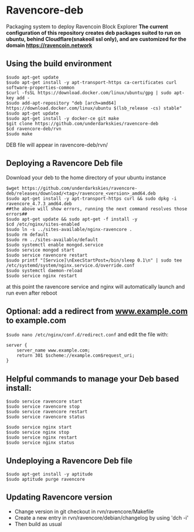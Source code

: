 Ravencore-deb
===========
Packaging system to deploy Ravencoin Block Explorer
**The current configuration of this repository creates deb packages suited to run on ubuntu, behind Cloudflare(snakeoil ssl only), and are customized for the domain https://ravencoin.network**

Using the build environment 
------------------
````
$sudo apt-get update
$sudo apt-get install -y apt-transport-https ca-certificates curl software-properties-common
$curl -fsSL https://download.docker.com/linux/ubuntu/gpg | sudo apt-key add -
$sudo add-apt-repository "deb [arch=amd64] https://download.docker.com/linux/ubuntu $(lsb_release -cs) stable"
$sudo apt-get update
$sudo apt-get install -y docker-ce git make
$git clone https://github.com/underdarkskies/ravencore-deb
$cd ravencore-deb/rvn
$sudo make
````
DEB file will appear in ravencore-deb/rvn/

Deploying a Ravencore Deb file
------------------------------------
Download your deb to the home directory of your ubuntu instance
````
$wget https://github.com/underdarkskies/ravencore-deb/releases/download/<tag>/ravencore_<version>_amd64.deb
$sudo apt-get install -y apt-transport-https curl && sudo dpkg -i ravencore_4.7.3_amd64.deb
##the above will show errors, running the next command resolves those errors##
$sudo apt-get update && sudo apt-get -f install -y
$cd /etc/nginx/sites-enabled
$sudo ln -s ../sites-available/nginx-ravencore .
$sudo rm default
$sudo rm ../sites-available/default
$sudo systemctl enable mongod.service
$sudo service mongod start
$sudo service ravencore restart
$sudo printf "[Service]\nExecStartPost=/bin/sleep 0.1\n" | sudo tee /etc/systemd/system/nginx.service.d/override.conf
$sudo systemctl daemon-reload
$sudo service nginx restart
````
at this point the ravencore service and nginx will automatically launch and run even after reboot

Optional: add a redirect from www.example.com to example.com
----
````$sudo nano /etc/nginx/conf.d/redirect.conf````
and edit the file with:
````
server {
    server_name www.example.com;
    return 301 $scheme://example.com$request_uri;
}
````

Helpful commands to manage your Deb based install:
----
````
$sudo service ravencore start
$sudo service ravencore stop
$sudo service ravencore restart
$sudo service ravencore status

$sudo service nginx start
$sudo service nginx stop
$sudo service nginx restart
$sudo service nginx status
````
Undeploying a Ravencore Deb file
----
````
$sudo apt-get install -y aptitude
$sudo aptitude purge ravencore
````
Updating Ravencore version
---------------------------------
* Change version in git checkout in rvn/ravencore/Makefile
* Create a new entry in rvn/ravencore/debian/changelog by using 'dch -i'
* Then build as usual
